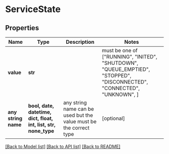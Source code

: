 # ServiceState


## Properties
Name | Type | Description | Notes
------------ | ------------- | ------------- | -------------
**value** | **str** |  |  must be one of ["RUNNING", "INITED", "SHUTDOWN", "QUEUE_EMPTIED", "STOPPED", "DISCONNECTED", "CONNECTED", "UNKNOWN", ]
**any string name** | **bool, date, datetime, dict, float, int, list, str, none_type** | any string name can be used but the value must be the correct type | [optional]

[[Back to Model list]](../README.md#documentation-for-models) [[Back to API list]](../README.md#documentation-for-api-endpoints) [[Back to README]](../README.md)


